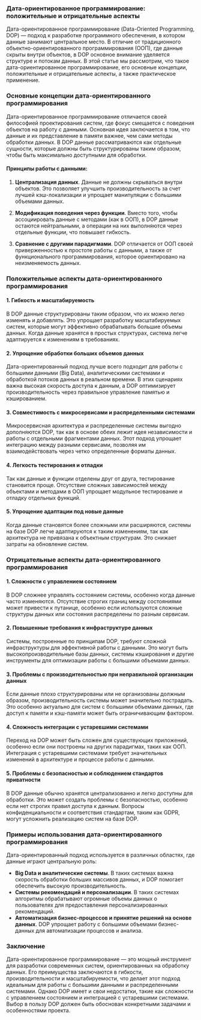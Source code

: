 ### Дата-ориентированное программирование: положительные и отрицательные аспекты

Дата-ориентированное программирование (Data-Oriented Programming, DOP) — подход к разработке программного обеспечения, в котором данные занимают центральное место. В отличие от традиционного объектно-ориентированного программирования (ООП), где данные скрыты внутри объектов, в DOP основное внимание уделяется структуре и потокам данных. В этой статье мы рассмотрим, что такое дата-ориентированное программирование, его основные концепции, положительные и отрицательные аспекты, а также практическое применение.

### Основные концепции дата-ориентированного программирования

Дата-ориентированное программирование отличается своей философией проектирования систем, где фокус смещается с поведения объектов на работу с данными. Основная идея заключается в том, что данные и их представление в памяти важнее, чем сами методы обработки данных. В DOP данные рассматриваются как отдельные сущности, которые должны быть структурированы таким образом, чтобы быть максимально доступными для обработки.

#### Принципы работы с данными:

1. **Централизация данных**. Данные не должны скрываться внутри объектов. Это позволяет улучшить производительность за счет лучшей кэш-локализации и упрощает манипуляции с большими объемами данных.
2. **Модификация поведения через функции**. Вместо того, чтобы ассоциировать данные с методами (как в ООП), в DOP данные остаются нейтральными, а операции на них выполняются через отдельные функции, что повышает гибкость.

3. **Сравнение с другими парадигмами**. DOP отличается от ООП своей приверженностью к простоте работы с данными, а также от функционального программирования, которое ориентировано на неизменяемость данных.

### Положительные аспекты дата-ориентированного программирования

#### 1. **Гибкость и масштабируемость**

В DOP данные структурированы таким образом, что их можно легко изменять и добавлять. Это упрощает разработку масштабируемых систем, которые могут эффективно обрабатывать большие объемы данных. Когда данные хранятся в простых структурах, система легче адаптируется к изменениям в требованиях.

#### 2. **Упрощение обработки больших объемов данных**

Дата-ориентированный подход лучше всего подходит для работы с большими данными (Big Data), аналитическими системами и обработкой потоков данных в реальном времени. В этих сценариях важна высокая скорость доступа к данным, а DOP оптимизирует производительность через правильное управление памятью и кэшированием.

#### 3. **Совместимость с микросервисами и распределенными системами**

Микросервисная архитектура и распределенные системы выгодно дополняются DOP, так как в основе обеих лежит идея независимости и работы с отдельными фрагментами данных. Этот подход упрощает интеграцию между разными сервисами, позволяя им взаимодействовать через четко определенные форматы данных.

#### 4. **Легкость тестирования и отладки**

Так как данные и функции отделены друг от друга, тестирование становится проще. Отсутствие сложных зависимостей между объектами и методами в ООП упрощает модульное тестирование и отладку отдельных функций.

#### 5. **Упрощение адаптации под новые данные**

Когда данные становятся более сложными или расширяются, системы на базе DOP легче адаптируются к таким изменениям, так как архитектура не привязана к объектным структурам. Это снижает затраты на обновление систем.

### Отрицательные аспекты дата-ориентированного программирования

#### 1. **Сложности с управлением состоянием**

В DOP сложнее управлять состоянием системы, особенно когда данные часто изменяются. Отсутствие строгих границ между состояниями может привести к путанице, особенно если используются сложные структуры данных или состояния распределены по разным сервисам.

#### 2. **Повышенные требования к инфраструктуре данных**

Системы, построенные по принципам DOP, требуют сложной инфраструктуры для эффективной работы с данными. Это могут быть высокопроизводительные базы данных, системы кэширования и другие инструменты для оптимизации работы с большими объемами данных.

#### 3. **Проблемы с производительностью при неправильной организации данных**

Если данные плохо структурированы или не организованы должным образом, производительность системы может значительно пострадать. Это особенно актуально для систем с большими объемами данных, где доступ к памяти и кэш-памяти может быть ограничивающим фактором.

#### 4. **Сложность интеграции с устаревшими системами**

Переход на DOP может быть сложен для существующих приложений, особенно если они построены на других парадигмах, таких как ООП. Интеграция с устаревшими системами требует значительных изменений в архитектуре и процессе работы с данными.

#### 5. **Проблемы с безопасностью и соблюдением стандартов приватности**

В DOP данные обычно хранятся централизованно и легко доступны для обработки. Это может создать проблемы с безопасностью, особенно если нет строгих правил доступа к данным. Вопросы конфиденциальности и соответствия стандартам, таким как GDPR, могут усложнить реализацию систем на базе DOP.

### Примеры использования дата-ориентированного программирования

Дата-ориентированный подход используется в различных областях, где данные играют центральную роль:

- **Big Data и аналитические системы**. В таких системах важна скорость обработки больших массивов данных, и DOP помогает обеспечить высокую производительность.
- **Системы рекомендаций и персонализации**. В таких системах алгоритмы обрабатывают огромные объемы данных о пользователях для предоставления персонализированных рекомендаций.
- **Автоматизация бизнес-процессов и принятие решений на основе данных**. DOP упрощает работу с большими объемами бизнес-данных для автоматизации процессов и анализа.

### Заключение

Дата-ориентированное программирование — это мощный инструмент для разработки современных систем, ориентированных на обработку данных. Его преимущества заключаются в гибкости, производительности и масштабируемости, что делает этот подход идеальным для работы с большими данными и распределенными системами. Однако DOP имеет и свои недостатки, такие как сложности с управлением состоянием и интеграцией с устаревшими системами. Выбор в пользу DOP должен быть обоснован конкретными задачами и особенностями проекта.
